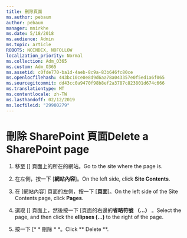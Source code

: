 ```yaml
---
title: 刪除頁面
ms.author: pebaum
author: pebaum
manager: mnirkhe
ms.date: 5/18/2018
ms.audience: Admin
ms.topic: article
ROBOTS: NOINDEX, NOFOLLOW
localization_priority: Normal
ms.collection: Adm_O365
ms.custom: Adm_O365
ms.assetid: c0fde770-ba1d-4aeb-8c9a-83b646fc80ce
ms.openlocfilehash: 443bc10ce0e8d9d6aa78a043357e0f5ed1a6f065
ms.sourcegitcommit: dd43cc0a9470f98b8ef2a3787c823801d674c666
ms.translationtype: MT
ms.contentlocale: zh-TW
ms.lasthandoff: 02/12/2019
ms.locfileid: "29900279"
---
```

# <a name="delete-a-sharepoint-page"></a><span data-ttu-id="1d80e-102">刪除 SharePoint 頁面</span><span class="sxs-lookup"><span data-stu-id="1d80e-102">Delete a SharePoint page</span></span>

1. <span data-ttu-id="1d80e-103">移至 [] 頁面上的所在的網站。</span><span class="sxs-lookup"><span data-stu-id="1d80e-103">Go to the site where the page is.</span></span>
    
2. <span data-ttu-id="1d80e-104">在左側，按一下 [**網站內容**]。</span><span class="sxs-lookup"><span data-stu-id="1d80e-104">On the left side, click **Site Contents**.</span></span> 
    
3. <span data-ttu-id="1d80e-105">在 [網站內容] 頁面的左側，按一下 [**頁面**]。</span><span class="sxs-lookup"><span data-stu-id="1d80e-105">On the left side of the Site Contents page, click **Pages**.</span></span> 
    
4. <span data-ttu-id="1d80e-106">選取 [] 頁面上，然後按一下 [頁面的右邊的**省略符號 （...）** 。</span><span class="sxs-lookup"><span data-stu-id="1d80e-106">Select the page, and then click the **ellipses (...)** to the right of the page.</span></span> 
    
5. <span data-ttu-id="1d80e-107">按一下 [\* \* 刪除 \* \*。</span><span class="sxs-lookup"><span data-stu-id="1d80e-107">Click \*\* Delete \*\*.</span></span> 
    

